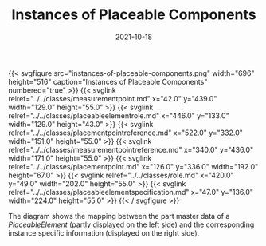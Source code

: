 ﻿---
title: Instances of Placeable Components
toc: false
type: specs
layout: diagram
date: "2021-10-18"
draft: false
specification: VEC
version: 1.2.1
documentType: "Recommendation"
elementType: Diagram
classes:
  - MeasurementPoint
  - PlaceableElementRole
  - PlacementPointReference
  - MeasurementPointReference
  - PlacementPoint
  - Role
  - PlaceableElementSpecification
menu:
  VEC-1.2.1:    
    parent: instances-of-components
    identifier: instances-of-components/instances-of-placeable-components
    weight: 1007011 

# Prev/next pager order (if `docs_section_pager` enabled in `params.toml`)
weight: 1007011
---
{{< svgfigure src="instances-of-placeable-components.png" width="696" height="516" caption="Instances of Placeable Components" numbered="true" >}}
  {{< svglink relref="../../classes/measurementpoint.md" x="42.0" y="439.0" width="129.0" height="55.0" >}}
  {{< svglink relref="../../classes/placeableelementrole.md" x="446.0" y="133.0" width="129.0" height="43.0" >}}
  {{< svglink relref="../../classes/placementpointreference.md" x="522.0" y="332.0" width="151.0" height="55.0" >}}
  {{< svglink relref="../../classes/measurementpointreference.md" x="340.0" y="436.0" width="171.0" height="55.0" >}}
  {{< svglink relref="../../classes/placementpoint.md" x="126.0" y="336.0" width="192.0" height="67.0" >}}
  {{< svglink relref="../../classes/role.md" x="420.0" y="49.0" width="202.0" height="55.0" >}}
  {{< svglink relref="../../classes/placeableelementspecification.md" x="47.0" y="136.0" width="224.0" height="55.0" >}}
{{< / svgfigure >}}
<p> The diagram shows the mapping between the part master data of a <i>PlaceableElement</i> (partly displayed on the left side)&#160;and the corresponding instance specific information (displayed on the right side).      </p>